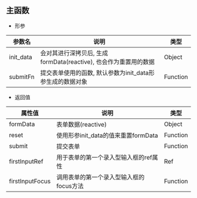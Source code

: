 ## 主函数

- 形参

| 参数名    | 说明                                                         | 类型     |
| --------- | ------------------------------------------------------------ | -------- |
| init_data | 会对其进行深拷贝后, 生成formData(reactive), 也会作为重置用的数据 | Object   |
| submitFn  | 提交表单使用的函数, 默认参数为init_data形参生成的数据对象    | Function |



- 返回值

| 属性值          | 说明                                    | 类型     |
| --------------- | --------------------------------------- | -------- |
| formData        | 表单数据(reactive)                      | Object   |
| reset           | 使用形参init_data的值来重置formData     | Function |
| submit          | 提交表单                                | Function |
| firstInputRef   | 用于表单的第一个录入型输入框的ref属性   | Ref      |
| firstInputFocus | 调用表单的第一个录入型输入框的focus方法 | Function |

